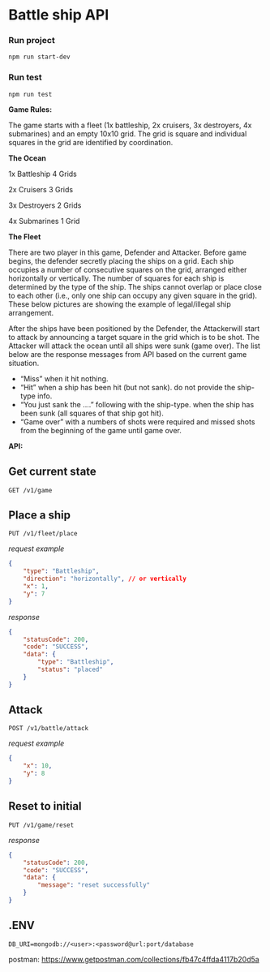 # Battle ship API

### Run project
```
npm run start-dev
```

### Run test
```
npm run test
```

**Game Rules:**

The game starts with a fleet (1x battleship, 2x cruisers, 3x destroyers, 4x submarines) and an empty
10x10 grid. The grid is square and individual squares in the grid are identified by coordination.

**The Ocean**

1x Battleship 4 Grids

2x Cruisers 3 Grids

3x Destroyers 2 Grids

4x Submarines 1 Grid

**The Fleet**

There are two player in this game, Defender​ and Attacker​. Before game begins, the defender​ secretly
placing the ships on a grid. Each ship occupies a number of consecutive squares on the grid, arranged
either horizontally or vertically​.
The number of squares for each ship is determined by the type of the ship. The ships cannot overlap or
place close to each other (i.e., only one ship can occupy any given square in the grid). These below
pictures are showing the example of legal/illegal ship arrangement.

After the ships have been positioned by the Defender​, the Attacker​ will start to attack by announcing a
target square in the grid which is to be shot. The Attacker​ will attack the ocean until all ships were
sunk (game over).
The list below are the response messages from API based on the current game situation.
- “Miss”​ when it hit nothing.
- “Hit”​ when a ship has been hit (but not sank). do not​ provide the ship-type info.
- “You just sank the ....”​ following with the ship-type. when the ship has been sunk (all squares
of that ship got hit).
- “Game over”​ with a numbers of shots were required​ and missed shots​ from the beginning
of the game until game over.

**API:**

## Get current state 
```
GET /v1/game
```

## Place a ship
```
PUT /v1/fleet/place
```

*request example*
```json
{
	"type": "Battleship",
	"direction": "horizontally", // or vertically
	"x": 1,
	"y": 7
}
```

*response*
```json
{
    "statusCode": 200,
    "code": "SUCCESS",
    "data": {
        "type": "Battleship",
        "status": "placed"
    }
}
```

## Attack
 ```
 POST /v1/battle/attack
 ```

*request example*
```json
{
	"x": 10,
	"y": 8
}
```

## Reset to initial
```
PUT /v1/game/reset
```
*response*
```json
{
    "statusCode": 200,
    "code": "SUCCESS",
    "data": {
        "message": "reset successfully"
    }
}
```

## .ENV
```
DB_URI=mongodb://<user>:<password@url:port/database
```

postman: https://www.getpostman.com/collections/fb47c4ffda4117b20d5a
